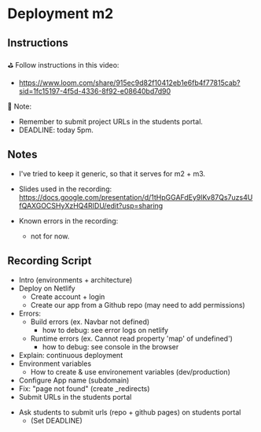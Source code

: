

# Deployment m2


<!-- 

Status: ready (updated after m2-m3 swap)

-->


## Instructions

⛳ Follow instructions in this video:
- https://www.loom.com/share/915ec9d82f10412eb1e6fb4f77815cab?sid=1fc15197-4f5d-4336-8f92-e08640bd7d90


📌 Note:
- Remember to submit project URLs in the students portal.
- DEADLINE: today 5pm.



## Notes

- I've tried to keep it generic, so that it serves for m2 + m3.

- Slides used in the recording: https://docs.google.com/presentation/d/1tHpGGAFdEy9lKv87Qs7uzs4UfQAXGOCSHyXzHQ4RIDU/edit?usp=sharing


- Known errors in the recording:
  - not for now.



<!--
@todo:
- record bonus video for continues deployment + branches (develop branch)
- see slide 27
-->




## Recording Script


- Intro (environments + architecture)
- Deploy on Netlify
  - Create account + login
  - Create our app from a Github repo (may need to add permissions)
- Errors:
  - Build errors (ex. Navbar not defined)
    - how to debug: see error logs on netlify
  - Runtime errors (ex. Cannot read property 'map' of undefined')
    - how to debug: see console in the browser
- Explain: continuous deployment
- Environment variables
  - How to create & use environement variables (dev/production)
- Configure App name (subdomain)
- Fix: "page not found" (create _redirects)
- Submit URLs in the students portal





<!-- IMPORTANT -->
<!-- IMPORTANT -->
<!-- IMPORTANT -->
- Ask students to submit urls (repo + github pages) on students portal
  - (Set DEADLINE)
<!-- IMPORTANT -->
<!-- IMPORTANT -->
<!-- IMPORTANT -->

